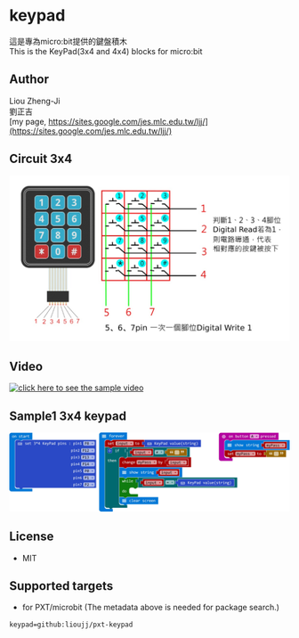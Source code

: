 # keypad

這是專為micro:bit提供的鍵盤積木\
This is the KeyPad(3x4 and 4x4) blocks for micro:bit

## Author
Liou Zheng-Ji\
劉正吉\
[my page, https://sites.google.com/jes.mlc.edu.tw/ljj/](https://sites.google.com/jes.mlc.edu.tw/ljj/)

## Circuit 3x4
![image](images/keypad.jpg)

## Video
[![click here to see the sample video](https://img.youtube.com/vi/gc5u5fSmZOM/0.jpg)](https://www.youtube.com/watch?v=gc5u5fSmZOM)

## Sample1 3x4 keypad
![image](images/sample1.jpg)

## License

* MIT

## Supported targets

* for PXT/microbit
(The metadata above is needed for package search.)

```package
keypad=github:lioujj/pxt-keypad
```

